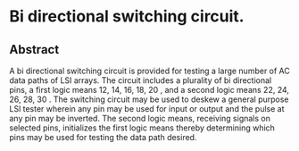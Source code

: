# Bi directional switching circuit.

## Abstract
A bi directional switching circuit is provided for testing a large number of AC data paths of LSI arrays. The circuit includes a plurality of bi directional pins, a first logic means 12, 14, 16, 18, 20 , and a second logic means 22, 24, 26, 28, 30 . The switching circuit may be used to deskew a general purpose LSl tester wherein any pin may be used for input or output and the pulse at any pin may be inverted. The second logic means, receiving signals on selected pins, initializes the first logic means thereby determining which pins may be used for testing the data path desired.